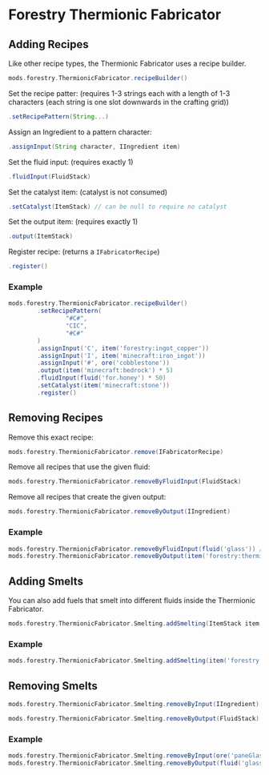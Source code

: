 # Forestry Thermionic Fabricator
## Adding Recipes
Like other recipe types, the Thermionic Fabricator uses a recipe builder.
```groovy
mods.forestry.ThermionicFabricator.recipeBuilder()
```
Set the recipe patter: (requires 1-3 strings each with a length of 1-3 characters (each string is one slot downwards in the crafting grid))
```groovy
.setRecipePattern(String...)
```
Assign an Ingredient to a pattern character:
```groovy
.assignInput(String character, IIngredient item)
```
Set the fluid input: (requires exactly 1)
```groovy
.fluidInput(FluidStack)
```
Set the catalyst item: (catalyst is not consumed)
```groovy
.setCatalyst(ItemStack) // can be null to require no catalyst
```
Set the output item: (requires exactly 1)
```groovy
.output(ItemStack)
```
Register recipe: (returns a `IFabricatorRecipe`)
```groovy
.register()
```
### Example
```groovy
mods.forestry.ThermionicFabricator.recipeBuilder()
        .setRecipePattern(
                "#C#",
                "CIC",
                "#C#"
        )
        .assignInput('C', item('forestry:ingot_copper'))
        .assignInput('I', item('minecraft:iron_ingot'))
        .assignInput('#', ore('cobblestone'))
        .output(item('minecraft:bedrock') * 5)
        .fluidInput(fluid('for.honey') * 50)
        .setCatalyst(item('minecraft:stone'))
        .register()
```
## Removing Recipes
Remove this exact recipe:
```groovy
mods.forestry.ThermionicFabricator.remove(IFabricatorRecipe)
```
Remove all recipes that use the given fluid:
```groovy
mods.forestry.ThermionicFabricator.removeByFluidInput(FluidStack)
```
Remove all recipes that create the given output:
```groovy
mods.forestry.ThermionicFabricator.removeByOutput(IIngredient)
```
### Example
```groovy
mods.forestry.ThermionicFabricator.removeByFluidInput(fluid('glass')) // remove recipes that use liquid glass (aka all default recipes)
mods.forestry.ThermionicFabricator.removeByOutput(item('forestry:thermionic_tubes', 1)) // remove recipes that create tin electron tubes
```
## Adding Smelts
You can also add fuels that smelt into different fluids inside the Thermionic Fabricator.
```groovy
mods.forestry.ThermionicFabricator.Smelting.addSmelting(ItemStack item, FluidStack fluid, int requiredTemp)
```
### Example
```groovy
mods.forestry.ThermionicFabricator.Smelting.addSmelting(item('forestry:ingot_bronze'), fluid('for.honey') * 5, 4000)
```
## Removing Smelts
```groovy
mods.forestry.ThermionicFabricator.Smelting.removeByInput(IIngredient)
```
```groovy
mods.forestry.ThermionicFabricator.Smelting.removeByOutput(FluidStack)
```
### Example
```groovy
mods.forestry.ThermionicFabricator.Smelting.removeByInput(ore('paneGlass')) // remove glass panes from smelting
mods.forestry.ThermionicFabricator.Smelting.removeByOutput(fluid('glass')) // remove liquid glass
```